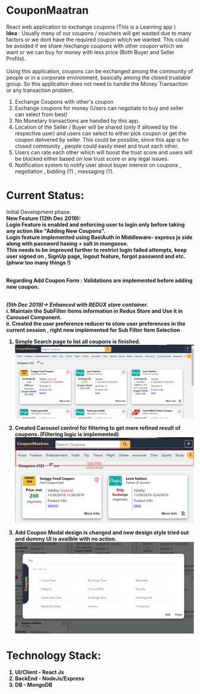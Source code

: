 # CouponMaatran
React web application to exchange coupons (This is a Learning app )
<br/>
<b>Idea</b> :
  Usually many of our coupons / vouchers will get wasted due to many factors or we dont have the required coupon which we wanted. This could be avoided if we share /exchange coupons with other coupon which we want or we can buy for money with less price (Both Buyer and Seller Profits).
  <br/>
  <br/>
  Using this application, coupons can be exchanged among the community of people or in a corporate environment, basically among the closed trustable group. So this application does not need to handle the Money Transaction or any transaction problem.
  1. Exchange Coupons with other's coupon
  2. Exchange coupons for money (Users can negotiate to buy and seller can select from best)
  3. No Monetary transactions are handled by this app.
  4. Location of the Seller / Buyer will be shared (only if allowed by the respective user) and users can select to either pick coupon or get the coupon delivered by seller. This could be possible, since this app is for closed community , people could easily meet and trust each other.
  5. Users can rate each other which will boost the trust score and users will be blocked either based on low trust score or any legal issues.
  6. Notification system to notify user about buyer interest on coupons , negotiation , bidding (?) , messaging (?).

# Current Status:
Initial Development phase. <br/>
<b> New Feature (12th Dec 2019): </br>
                 Login Feature is enabled and enforcing user to login only before taking any action like "Adding New Coupons". </br>
                 Login feature implemented using BasiAuth in Middleware- express js side along with password hasing + salt in mongoose. </br> 
  This needs to be improved further to restrict login failed attempts, keep user signed on , SignUp page, logout feature, forgot password and etc. (phww too many things !) <b> <br/> <br/>

<b>Regarding Add Coupon Form </b> : Validations are implemented before adding new coupon.</br> </br>

<i>(5th Dec 2019)-> Enhanced with REDUX store container.</i><br/>
  i.  Maintain the SubFilter Items information in Redux Store and Use it in Carousel Component.<br/>
  ii. Created the user preference reducer to store user preferences in the current session , right now implemented for Sub Filter Item Selection
  <br/>
 
  1. Simple Search page to list all coupons is finished.
  ![Alt text](CouponMaatran_BuildUp3.png?raw=true)
  
  2. Created Carousel control for filtering to get more refined result of coupons. (Filtering logic is implemented)
  ![](CarouselFilter2.png?raw=true)
  
  3. Add Coupon Modal design is changed and new design style tried out and dummy UI is availble with no action.
  ![](AddCouponForm2.png?raw=true)

# Technology Stack:
  1. UI/Client - React Js
  2. BackEnd - NodeJs/Express
  3. DB - MongoDB

